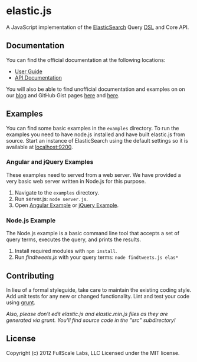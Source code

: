 # elastic.js

A JavaScript implementation of the [ElasticSearch](http://www.elasticsearch.org/) Query [DSL](http://www.elasticsearch.org/guide/reference/query-dsl/) and Core API.

## Documentation
You can find the official documentation at the following locations:

- [User Guide](http://www.fullscale.co/elasticjs)
- [API Documentation](http://docs.fullscale.co/elasticjs/)

You will also be able to find unofficial documentation and examples on on our
[blog](http://www.fullscale.co/blog/) and GitHub Gist pages [here](https://gist.github.com/mattweber)
and [here](https://gist.github.com/egaumer).

## Examples
You can find some basic examples in the `examples` directory.  To run the examples you need to
have node.js installed and have built elastic.js from source.  Start an instance of ElasticSearch
using the default settings so it is available at [localhost:9200](http://localhost:9200/).

### Angular and jQuery Examples
These examples need to served from a web server.  We have provided a very basic web server written
in Node.js for this purpose.

1. Navigate to the `examples` directory.
2. Run server.js: `node server.js`.
3. Open [Angular Example](http://localhost:8125/angular/) or [jQuery Example](http://localhost:8125/jquery/).

### Node.js Example
The Node.js example is a basic command line tool that accepts a set of query terms, executes the query,
and prints the results.

1. Install required modules with `npm install`.
2. Run _findtweets.js_ with your query terms:  `node findtweets.js elas*`

## Contributing
In lieu of a formal styleguide, take care to maintain the existing coding style. Add unit tests for any new or changed functionality. Lint and test your code using [grunt](http://gruntjs.com/).

_Also, please don't edit elastic.js and elastic.min.js files as they are generated via grunt. You'll find source code in the "src" subdirectory!_

## License
Copyright (c) 2012 FullScale Labs, LLC
Licensed under the MIT license.
